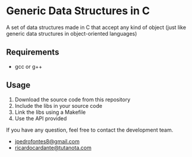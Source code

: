 Generic Data Structures in C
======
A set of data structures made in C that accept any kind of object (just like generic data structures in object-oriented languages)

Requirements
------
* gcc or g++

Usage
------
1. Download the source code from this repository
2. Include the libs in your source code
3. Link the libs using a Makefile
4. Use the API provided

If you have any question, feel free to contact the development team.
* jpedrofontes8@gmail.com
* ricardocardante@tutanota.com
